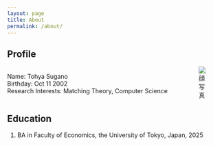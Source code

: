 ```yaml
---
layout: page
title: About
permalink: /about/
---
```


## Profile

<div style="display: flex;  justify-content: space-between;">
  <!-- 左側：テキスト -->
  <div style="flex: 1;">
    <ul style="list-style: none; padding-left: 0;">
      <li>Name: Tohya Sugano</li>
      <li>Birthday: Oct 11 2002</li>
      <li>Research Interests: Matching Theory, Computer Science</li>
    </ul>
  </div>

  <!-- 右側：写真 -->
  <div>
    <img src="/assets/picture.jpg" alt="顔写真" style="max-width: 30%; ">
  </div>
</div>

## Education
1. BA in Faculty of Economics, the University of Tokyo, Japan, 2025
